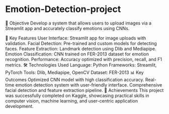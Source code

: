 # Emotion-Detection-project

🎯 Objective
Develop a system that allows users to upload images via a Streamlit app and accurately classify emotions using CNNs.

🚀 Key Features
User Interface: Streamlit app for image uploads with validation.
Facial Detection: Pre-trained and custom models for detecting faces.
Feature Extraction: Landmark detection using Dlib and Mediapipe.
Emotion Classification: CNN trained on FER-2013 dataset for emotion recognition.
Performance: Accuracy optimized with precision, recall, and F1 metrics.
🛠️ Technologies Used
Language: Python
Frameworks: Streamlit, PyTorch
Tools: Dlib, Mediapipe, OpenCV
Dataset: FER-2013
📊 Key Outcomes
Optimized CNN model with high classification accuracy.
Real-time emotion detection system with user-friendly interface.
Comprehensive facial detection and feature extraction pipeline.
🎯 Achievements
This project was successfully completed on Kaggle, showcasing practical skills in computer vision, machine learning, and user-centric application development.

